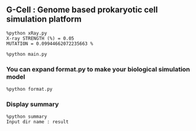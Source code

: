 ## G-Cell : Genome based prokaryotic cell simulation platform
```shell
%python xRay.py
X-ray STRENGTH (%) = 0.05
MUTATION = 0.09944662072235663 %

%python main.py
```

### You can expand format.py to make your biological simulation model
```shell
%python format.py
```

### Display summary
```shell
%python summary
Input dir name : result
```
